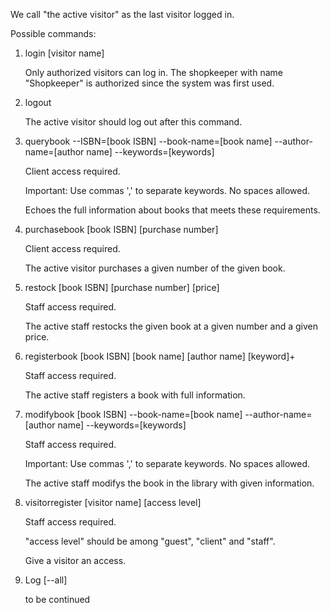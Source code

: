 We call "the active visitor" as the last visitor logged in.

Possible commands:

1. login [visitor name]
   
   Only authorized visitors can log in. The shopkeeper with name "Shopkeeper" is authorized since the system was first used.

2. logout
   
   The active visitor should log out after this command.

3. querybook --ISBN=[book ISBN] --book-name=[book name] --author-name=[author name] --keywords=[keywords]
   
   Client access required.
   
   Important: Use commas ',' to separate keywords. No spaces allowed.
   
   Echoes the full information about books that meets these requirements.

4. purchasebook [book ISBN] [purchase number]
   
   Client access required.
   
   The active visitor purchases a given number of the given book.

5. restock [book ISBN] [purchase number] [price]
   
   Staff access required.
   
   The active staff restocks the given book at a given number and a given price.

6. registerbook [book ISBN] [book name] [author name] [keyword]+
   
   Staff access required.
   
   The active staff registers a book with full information.

7. modifybook [book ISBN] --book-name=[book name] --author-name=[author name] --keywords=[keywords]
   
   Staff access required.
   
   Important: Use commas ',' to separate keywords. No spaces allowed.
   
   The active staff modifys the book in the library with given information.

8. visitorregister [visitor name] [access level]
   
   Staff access required.
   
   "access level" should be among "guest", "client" and "staff".
   
   Give a visitor an access.

9. Log [--all] 
   
   to be continued
   
   














